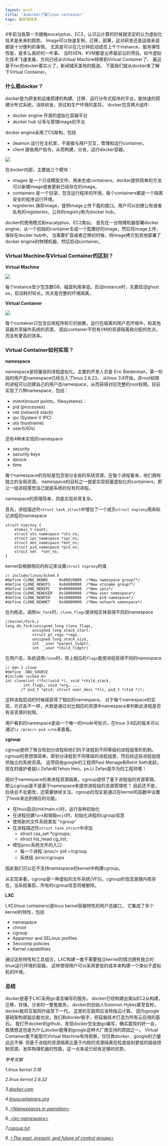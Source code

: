```yaml
---
layout: post
title: '从docker了解linux container'
tags: 服务端技术
---
```


4年前当我第一次接触eucalyptus、EC2，认识云计算的时候就坚定的认为虚拟化技术是未来的趋势。
Image可以快速复制，迁移，部署，这对研发还是运维来说都是十分便利的事情。
尤其是可以在几分钟启动成百上千个instance，服务弹性性能，是多么美好的一件事。
当时XEN、KVM都是业界最前沿的项目。如今虚拟化技术飞速发展，方向已经从Virtual Machine转移到Virtual Container了。
最近基于lxc的docker着实火了，新闻铺天盖地的报道。
下面我们就从docker来了解下Virtual Container。
 
### 什么是docker？
 
docker是为研发和运维搭建的构建、迁移、运行分布式程序的平台，能快速的搭建分布式系统，消除研发，测试和生产环境的差异。
docker包含两大组件:

* docker engine 开源的虚拟化容器平台
* docker hub 分享与管理image的平台 

docker engine采用了CS架构，包括
 
* deamon 运行在主机里，不直接与用户交互，管理和运行container。
* client 接收用户指令，从而构建，分发，运行docker容器。
 
![]({{site.baseurl}}/img/5.png)
 
在docker内部，主要由三个模块：
 
* images 是一个只读模版文件，用来生成containers。docker提供简单的方法可以新建image或者更新已经存在的image。
* containers 是一个目录，包含运行程序的环境。每个containers都是一个隔离安全的程序运行环境。
* registeries 保存image，提供image上传下载的接口。用户可以创建公有或者私有的registeries，公共的registry称为docker hub。
 
docker的使用模式和eucalyptus、EC2类似。
首先在一台物理机器部署docker engine，从一个初始的container生成一个配置好的image，然后将image上传，保存在docker hub中。
当需要扩容或者迁移的时候，将image拷贝到其他部署了docker engine的物理机器，然后启动container。
 
### Virtual Machine与Virtual Container的区别？ 
 
**Virtual Machine**
 
![]({{site.baseurl}}/img/3.png)
 
每个instance至少包含数GB，磁盘利用率低。启动instance时，先要启动ghost os，启动耗时较长。优点是完整的环境隔离。
 
**Virtual Container**
 
![]({{site.baseurl}}/img/4.png)
 
每个container只包含应用程序和它的依赖，运行在隔离的用户态环境中，和其他容器共享操作系统的资源。
因此container不但有VM的资源隔离和分配的优点，而且有更高的效率。
 
### Virtual Container如何实现？ 
 
**namespace**
 
namespace是轻量级的进程虚拟化。主要的开发人员是 Eric Biederman，第一阶段的用户态namespace已经合入了linux 2.6.23。
从linux 3.8开始，非root权限的进程可以创建自己的用户态namespace，从而获得对应完整的root权限。目前实现了六种namespace，包括：
 
* mmnt(mount points，filesystems)：
* pid (processes)
* net (network stack)
* ipc (System V IPC)
* uts (hostname)
* user(UIDs)
 
还有4种未实现的namespace
 
* security
* security keys
* device 
* time
 
每个namespace的目标是包含部分全局的系统资源，在每个进程看来，他们拥有独立的全局资源。
namespace的目标之一就是实现轻量虚拟化的containers，即让一组进程感觉自己就是系统的仅有的进程。
 
namespace的原理简单，但是实现非常复杂。
 
首先，进程描述符`struct task_struct`中增加了一个成员`struct nsproxy`用来标记进程的namespace
 
	struct nsproxy {
		atomic_t count;
		struct uts_namespace *uts_ns;
		struct ipc_namespace *ipc_ns;
		struct mnt_namespace *mnt_ns;
		struct pid_namespace *pid_ns;
		struct net	*net_ns;
	}
 
kernel会根据相应的标记来设置`struct nsproxy`的值
 
	// include/linux/Sched.h
	#define CLONE_NEWNS 	0x00020000	/*New namespace group?*/
	#define CLONE_NEWUTS	0x04000000	/*New utsname group?*/
	#define CLONE_NEWIPC	0x08000000	/*New ipcs*/
	#define CLONE_NEWUSER   0x10000000	/*New user namespace*/
	#define CLONE_NEWPID	0x20000000	/*New pid namespace*/
	#define CLONE_NEWNET	0x40000000	/*New network namespace*/
  
在内核态，调用`do_fork`时，`clone_flags`使进程实体获得不同的namespace
 
	//kernel/Fork.c
	long do_fork(unsigned long clone_flags,
				unsigned long stack_start,
				struct pt_regs *regs,
				unsigned long stack_size,
				int __user *parent_tidptr,
				int __user *child_tidptr)
 
在用户态，系统调用`clone`时，带上相应的`flags`能使进程获得不同的namespace
 
	// man 2 clone
	#define _GNU_SOURCE
	#include <sched.h>
	int clone(int (*fn)(void *), void *child_stack, 
  	        int flags, void *arg, ...
   	       /* pid_t *ptid, struct user_desc *tls, pid_t *ctid */);

这样进程启动的时候就获得了相应的namespace。
对于每个namespace的实现，方式各不一样，大致是通过对比相应的资源中namespace来判断此进程是否有该资源的权限。

用户看到的namespace是由一个唯一的inode号标识，在linux 3.8后的版本可以通过`ls /proc/< pid >/ns`来查看。
 
**cgroup**
 
cgroup提供了聚合和划分进程和他们的子进程到不同等级的进程组里的机制。
cgroup的思想很简单，即划分进程到不同等级的进程组里，然后给这些进程组提供独立的系统资源。
这项目由google的工程师Paul Menage和Rohit Seth发起，现在的维护者是Li Zefan和Tehun Heo。ps.Li Zefan是华为的工程师喔！
 
相对于namespace的单进程资源隔离，cgroup提供了基于进程组的资源管理。
那么cgroup是不是基于namespace来提供进程组的资源管理呢？
目前还不是，后续会不会更改，还需要继续关注。cgroup的现实是通过在kernel的函数中设置了hook来达到相应的功能。
 
* 在linux启动(init/main.c)时，运行各种初始化
* 在进程创建`fork`和销毁`exit`时，初始化进程的cgroup信息
* 使用新的文件系统类型 “cgroup”
* 在进程描述符`struct task_struct`中添加
	* struct css_set *cgroups;
	* struct list_head cg_list;
* 增加proc系统文件的入口:
	* 每一个进程 /proc/< pid >/cgroup
	* 系统级 /proc/cgroups
 
因此我们可以在不支持namespace的kernel中构建cgroup。
 
从实现来看，cgroup是一种虚拟的文件系统(VFS)。cgroup的信息是随内核存在，当系统重启，所有的cgroup信息将被删除。
 
**LXC** 
 
LXC(linux containers)是linux kernel容器特性的用户态接口， 它集成了多个kernel的特性，包括
 
* namespace
* chroot
* cgroup
* Apparmor and SELinux profiles
* Seccomp policies
* Kernel capabilities

通过这些特性和工具组合，LXC构建一套不需要独立kernel的情况拥有独立的linux运行环境的容器。
这样使得用户可以采用更低的成本来构建一个类似于虚拟机的环境。
     
###	总结     
    
docker是基于LXC采用go语言编写的服务。
docker已经构建出类似EC2从构建，迁移，存储，分发的一整套服务。
docker的创始人Solomon Hykes甚至宣称，docker能将互联网升级至下一代。
这里的互联网应该特指云计算。
因为google基础架构部副总裁也说，我们和docker联手，把容器技术打造为所有云应用的基石。
我打开docker的github，发现docker完全由go编写，确实震惊的好一会，我猜想这也是为什么docker能等到google这种大厂商支持的原因之一。
Virtual Container能不能取代Virtual Machine有待观察，仅仅靠docker、google的力量远远不够.
但基于进程的资源隔离比基于内核的资源隔离在粒度级别更低的层级控制资源，发挥物理机器的性能，这一点来说已经有足够的优势。    
          
*参考文献*   
      
*1.linux kernel 3.18*

*2.linux kernel 2.6.32*

*3.[docker.com](https://www.docker.com)*

*4.[linuxcontainers.org](https://linuxcontainers.org)*

*5.[ \<Namespaces in operation\> ](http://lwn.net/Articles/531114)*

*6.[ \<lxc-namespace\> ](http://www.cs.ucsb.edu/~rich/class/cs290-cloud/papers/lxc-namespace.pdf)*

*7.[cgroup.txt](https://www.kernel.org/doc/Documentation/cgroups/cgroups.txt)*

*8.[ <The past, present, and future of control groups> ](http://lwn.net/Articles/574317)*



